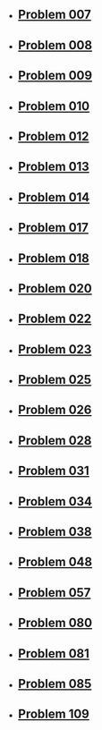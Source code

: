 - ## [Problem 007](problem-007/README.md)
- ## [Problem 008](problem-008/README.md)
- ## [Problem 009](problem-009/README.md)
- ## [Problem 010](problem-010/README.md)
- ## [Problem 012](problem-012/README.md)
- ## [Problem 013](problem-013/README.md)
- ## [Problem 014](problem-014/README.md)
- ## [Problem 017](problem-017/README.md)
- ## [Problem 018](problem-018/README.md)
- ## [Problem 020](problem-020/README.md)
- ## [Problem 022](problem-022/README.md)
- ## [Problem 023](problem-023/README.md)
- ## [Problem 025](problem-025/README.md)
- ## [Problem 026](problem-026/README.md)
- ## [Problem 028](problem-028/README.md)
- ## [Problem 031](problem-031/README.md)
- ## [Problem 034](problem-034/README.md)
- ## [Problem 038](problem-038/README.md)
- ## [Problem 048](problem-048/README.md)
- ## [Problem 057](problem-057/README.md)
- ## [Problem 080](problem-080/README.md)
- ## [Problem 081](problem-081/README.md)
- ## [Problem 085](problem-085/README.md)
- ## [Problem 109](problem-109/README.md)
